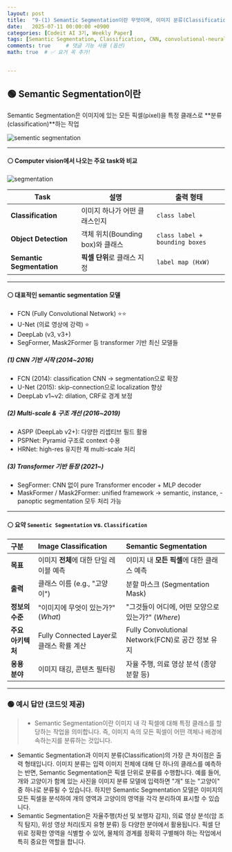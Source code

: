 ```yaml
---
layout: post
title:  "9-(1) Semantic Segmentation이란 무엇이며, 이미지 분류(Classification)와 어떤 차이가 있나요?"
date:   2025-07-11 00:00:00 +0900
categories: [Codeit AI 3기, Weekly Paper]
tags: [Semantic Segmentation, Classification, CNN, convolutional-neural-network, Deep Learning, AI, Computer Vision]
comments: true     # 댓글 기능 사용 (옵션)
math: true  # ✅ 요거 꼭 추가!


---
```


## 🟢 Semantic Segmentation이란
Semantic Segmentation은 이미지에 있는 모든 픽셀(pixel)을 특정 클래스로 **분류(classification)**하는 작업

![sementic segmentation](https://www.hitechbpo.com/wp-content/uploads/2025/04/what-is-semantic-segmentation.jpg)

---

#### ⚪ Computer vision에서 나오는 주요 task와 비교

![segmentation](https://i0.wp.com/bdtechtalks.com/wp-content/uploads/2021/05/image-classification-vs-object-detection-vs-semantic-segmentation.jpg?resize=696%2C269&ssl=1)

| Task                      | 설명                       | 출력 형태                      |
| ------------------------- | ------------------------ | -------------------------- |
| **Classification**        | 이미지 하나가 어떤 클래스인지         | `class label`       |
| **Object Detection**      | 객체 위치(Bounding box)와 클래스 | `class label + bounding boxes `   |
| **Semantic Segmentation** | **픽셀 단위**로 클래스 지정        | `label map (HxW)`          |

---

#### ⚪ 대표적인 semantic segmentation 모델

- FCN (Fully Convolutional Network) ⭐⭐
- U-Net (의료 영상에 강력) ⭐
- DeepLab (v3, v3+)
- SegFormer, Mask2Former 등 transformer 기반 최신 모델들


##### (1) CNN 기반 시작 (2014~2016)
- FCN (2014): classification CNN → segmentation으로 확장
- U-Net (2015): skip-connection으로 localization 향상
- DeepLab v1~v2: dilation, CRF로 경계 보정

##### (2) Multi-scale & 구조 개선 (2016~2019)
- ASPP (DeepLab v2+): 다양한 리셉티브 필드 활용
- PSPNet: Pyramid 구조로 context 수용
- HRNet: high-res 유지한 채 multi-scale 처리

##### (3) Transformer 기반 등장 (2021~)
- SegFormer: CNN 없이 pure Transformer encoder + MLP decoder
- MaskFormer / Mask2Former: unified framework → semantic, instance, - panoptic segmentation 모두 처리 가능

---

#### ⚪ 요약 `Sementic Segmentation` vs. `Classification`

| 구분 | Image Classification | Semantic Segmentation |
| :--- | :--- | :--- |
| **목표** | 이미지 **전체**에 대한 단일 레이블 예측 | 이미지 내 **모든 픽셀**에 대한 클래스 예측 |
| **출력** | 클래스 이름 (e.g., "고양이") | 분할 마스크 (Segmentation Mask) |
| **정보의 수준**| "이미지에 무엇이 있는가?" (*What*) | "그것들이 어디에, 어떤 모양으로 있는가?" (*Where*) |
| **주요 아키텍처** | Fully Connected Layer로 클래스 확률 계산 | Fully Convolutional Network(FCN)로 공간 정보 유지 |
| **응용 분야** | 이미지 태깅, 콘텐츠 필터링 | 자율 주행, 의료 영상 분석 (종양 분할 등) |

---

### 🟢 예시 답안 (코드잇 제공)
>  - Semantic Segmentation이란 이미지 내 각 픽셀에 대해 특정 클래스를 할당하는 작업을 의미합니다. 즉, 이미지 속의 모든 픽셀이 어떤 객체나 배경에 속하는지를 분류하는 것입니다.
- Semantic Segmentation과 이미지 분류(Classification)의 가장 큰 차이점은 출력 형태입니다. 이미지 분류는 입력 이미지 전체에 대해 단 하나의 클래스를 예측하는 반면, Semantic Segmentation은 픽셀 단위로 분류를 수행합니다. 예를 들어, 개와 고양이가 함께 있는 사진을 이미지 분류 모델에 입력하면 "개" 또는 "고양이" 중 하나로 분류될 수 있습니다. 하지만 Semantic Segmentation 모델은 이미지의 모든 픽셀을 분석하여 개의 영역과 고양이의 영역을 각각 분리하여 표시할 수 있습니다.
- Semantic Segmentation은 자율주행(차선 및 보행자 감지), 의료 영상 분석(암 조직 탐지), 위성 영상 처리(토지 유형 분류) 등 다양한 분야에서 활용됩니다. 픽셀 단위로 정확한 영역을 식별할 수 있어, 물체의 경계를 정확히 구별해야 하는 작업에서 특히 중요한 역할을 합니다.


